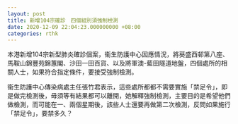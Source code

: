 ```yaml
---
layout: post
title: 新增104宗確診　四個組別須強制檢測
date: 2020-12-09 22:04:23.000000000 +08:00
categories: rthk
---
```


本港新增104宗新型肺炎確診個案，衞生防護中心因應情況，將葵盛西邨第八座、馬鞍山錦豐苑錦蕙閣、沙田一田百貨、以及將軍澳-藍田隧道地盤，四個處所的相關人士，如果符合指定條件，要接受強制檢測。

衞生防護中心傳染病處主任張竹君表示，這些處所都都不需要實施「禁足令」，即是做完檢測後，毋須等有結果都可以離開，她解釋強制檢測，主要目的是希望他們做檢測，而可能在一、兩個星期後，該些人士還要再做第二次檢測，反問如果施行「禁足令」，要禁多久？
